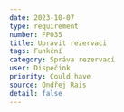 ```yaml
---
date: 2023-10-07
type: requirement
number: FP035
title: Upravit rezervaci
tags: Funkční
category: Správa rezervací
user: Dispečink
priority: Could have
source: Ondřej Rais
detail: false
---
```


